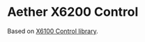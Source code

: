 # Aether X6200 Control

Based on [X6100 Control library](https://github.com/gdyuldin/X6100Control).

